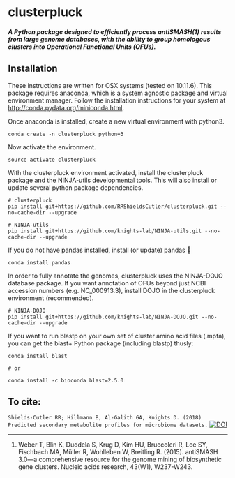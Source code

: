 clusterpluck
=======
##### A Python package designed to efficiently process antiSMASH(1) results from large genome databases, with the ability to group homologous clusters into Operational Functional Units (OFUs).

## Installation

These instructions are written for OSX systems (tested on 10.11.6). This package requires anaconda, which is a system agnostic package and virtual environment manager. Follow the installation instructions for your system at http://conda.pydata.org/miniconda.html.

Once anaconda is installed, create a new virtual environment with python3.

```
conda create -n clusterpluck python=3
```
Now activate the environment.
```
source activate clusterpluck
```
With the clusterpluck environment activated, install the clusterpluck package and the NINJA-utils developmental tools. This will also install or update several python package dependencies.

```
# clusterpluck
pip install git+https://github.com/RRShieldsCutler/clusterpluck.git --no-cache-dir --upgrade

# NINJA-utils
pip install git+https://github.com/knights-lab/NINJA-utils.git --no-cache-dir --upgrade
```
If you do not have pandas installed, install (or update) pandas :panda_face:
```
conda install pandas
```
In order to fully annotate the genomes, clusterpluck uses the NINJA-DOJO database package. If you want annotation of OFUs beyond just NCBI accession numbers (e.g. NC_000913.3), install DOJO in the clusterpluck environment (recommended).

```
# NINJA-DOJO
pip install git+https://github.com/knights-lab/NINJA-DOJO.git --no-cache-dir --upgrade
```

If you want to run blastp on your own set of cluster amino acid files (.mpfa), you can get the blast+ Python package (including blastp) thusly:
```
conda install blast

# or

conda install -c bioconda blast=2.5.0
```

## To cite:
`Shields-Cutler RR; Hillmann B, Al-Galith GA, Knights D. (2018) Predicted secondary metabolite profiles for microbiome datasets.`
[![DOI](https://zenodo.org/badge/DOI/10.5281/zenodo.1208675.svg)](https://doi.org/10.5281/zenodo.1208675)

______________

1. Weber T, Blin K, Duddela S, Krug D, Kim HU, Bruccoleri R, Lee SY, Fischbach MA, Müller R, Wohlleben W, Breitling R. (2015). antiSMASH 3.0—a comprehensive resource for the genome mining of biosynthetic gene clusters. Nucleic acids research, 43(W1), W237-W243.
